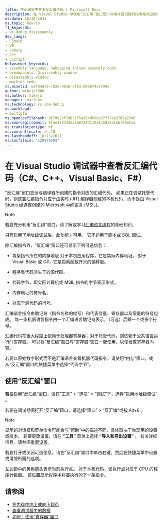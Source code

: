 ```yaml
---
title: 在调试器中查看反汇编代码 | Microsoft Docs
description: 在 Visual Studio 中使用“反汇编”窗口显示与编译器创建的指令相对应的汇编代码。
ms.date: 10/30/2018
ms.topic: how-to
f1_keywords:
- vs.debug.disassembly
dev_langs:
- CSharp
- VB
- FSharp
- C++
- JScript
helpviewer_keywords:
- assembly language, debugging inline assembly code
- breakpoints, Disassembly window
- Disassembly window
- machine code
ms.assetid: eaf84dd0-c82d-481b-af51-690b74e7794c
author: mikejo5000
ms.author: mikejo
manager: jmartens
ms.technology: vs-ide-debug
ms.workload:
- multiple
ms.openlocfilehash: 6f7de22f7eb51f5a364d588cd7f37ce5789a2306
ms.sourcegitcommit: 8fae163333e22a673fd119e1d2da8a1ebfe0e51a
ms.translationtype: MT
ms.contentlocale: zh-CN
ms.lasthandoff: 10/13/2021
ms.locfileid: "129970693"
---
```

# <a name="view-disassembly-code-in-the-visual-studio-debugger-c-c-visual-basic-f"></a>在 Visual Studio 调试器中查看反汇编代码（C#、C++、Visual Basic、F#）

“反汇编”窗口显示与编译器所创建的指令对应的汇编代码。 如果正在调试托管代码，则这些汇编指令对应于由实时 (JIT) 编译器创建的本机代码，而不是由 Visual Studio 编译器创建的 Microsoft 中间语言 (MSIL)。

> [!NOTE]
> 若要充分利用“反汇编”窗口，请了解或学习[汇编语言编程](https://wikipedia.org/wiki/Assembly_language)的基础知识。

只有启用了地址级调试后，此功能才可用。 它不适用于脚本或 SQL 调试。

除汇编指令外，“反汇编”窗口还可显示下列可选信息：

- 每条指令所在的内存地址 对于本机应用程序，它是实际内存地址。 对于 Visual Basic 或 C#，它是距离函数开头的偏移量。

- 程序集代码派生于的源代码。

- 代码字节，即实际计算机或 MSIL 指令的字节表示形式。

- 内存地址的符号名。

- 对应于源代码的行号。

汇编语言指令由助记符（指令名称的缩写）和代表变量、寄存器以及常量的符号组成。 每一条机器语言指令由一个汇编语言助记符表示，（可选）后跟一个或多个符号。

汇编代码在很大程度上依赖于处理器寄存器；对于托管代码，则依赖于公共语言运行时寄存器。 可以将“反汇编”窗口与“寄存器”窗口一起使用，以便检查寄存器内容。

若要以原始数字形式而不是汇编语言查看机器代码指令，请使用“内存”窗口，或从“反汇编”窗口的快捷菜单中选择“代码字节”。

## <a name="use-the-disassembly-window"></a>使用“反汇编”窗口

若要启用“反汇编”窗口，请在“工具” > “选项” > “调试”下，选择“启用地址级调试”    。

若要在调试期间打开“反汇编”窗口，请选择“窗口” > “反汇编”或按 Alt+8 。

> [!NOTE]
> 显示的对话框和菜单命令可能会与“帮助”中的描述不同，具体取决于你现用的设置或版本。 若要更改设置，请在 **“工具”** 菜单上选择 **“导入和导出设置”** 。 有关详细信息，请参阅[重置设置](../ide/environment-settings.md#reset-settings)。

若要打开或关闭可选信息，请在“反汇编”窗口中单击右键，然后在快捷菜单中设置或清除所需的选项。

左边距中的黄色箭头表示当前执行点。 对于本机代码，该执行点对应于 CPU 的程序计数器。 该位置显示程序中将要执行的下一条指令。

## <a name="see-also"></a>请参阅

* [在内存中向上或向下翻页](../debugger/how-to-page-up-or-down-in-memory.md)
* [查看调试器中的数据](../debugger/viewing-data-in-the-debugger.md)
* [如何：使用“寄存器”窗口](../debugger/how-to-use-the-registers-window.md)